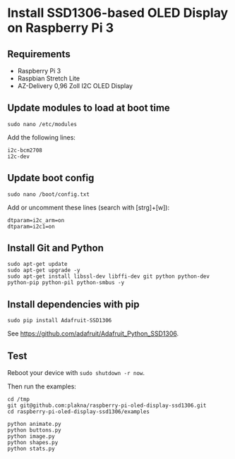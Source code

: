 # Install SSD1306-based OLED Display on Raspberry Pi 3 

## Requirements
 * Raspberry Pi 3
 * Raspbian Stretch Lite
 * AZ-Delivery 0,96 Zoll I2C OLED Display 

## Update modules to load at boot time
```console
sudo nano /etc/modules
```

Add the following lines:
```console
i2c-bcm2708
i2c-dev
```

## Update boot config 
```console
sudo nano /boot/config.txt
```

Add or uncomment these lines (search with [strg]+[w]):
```console
dtparam=i2c_arm=on
dtparam=i2c1=on
```

## Install Git and Python 
```console
sudo apt-get update
sudo apt-get upgrade -y
sudo apt-get install libssl-dev libffi-dev git python python-dev python-pip python-pil python-smbus -y
```

## Install dependencies with pip
```console
sudo pip install Adafruit-SSD1306
```
See https://github.com/adafruit/Adafruit_Python_SSD1306.

## Test
Reboot your device with `sudo shutdown -r now`.

Then run the examples:
```console
cd /tmp
git git@github.com:plakna/raspberry-pi-oled-display-ssd1306.git
cd raspberry-pi-oled-display-ssd1306/examples

python animate.py
python buttons.py
python image.py
python shapes.py
python stats.py
```